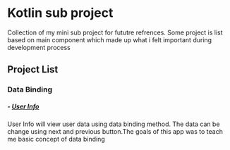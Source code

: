 # Kotlin sub project
 Collection of my mini sub project for fututre refrences. Some project is list based on main component which made up what i felt important during development process

## Project List
### Data Binding
##### **- [User Info](https://github.com/iz-hafiz/Kotlin-sub-project/tree/main/Data%20Binding%20(Basic)/UserInfoDataBinding)**
User Info will view user data using data binding method. The data can be change using next and previous button.The goals of this app was to teach me basic concept of data binding
